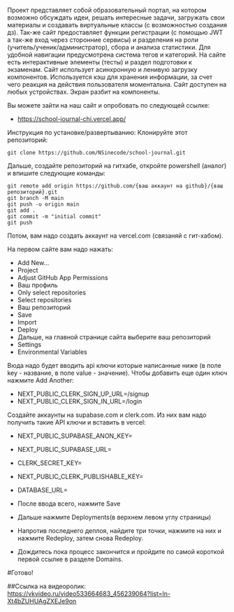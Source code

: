 Проект представляет собой образовательный портал, на котором возможно обсуждать идеи, решать интересные задачи, загружать свои материалы и создавать виртуальные классы (с возможностью создания дз). Так-же сайт предоставляет функции регистрации (с помощью JWT а так-же вход через сторонние сервисы) и разделения на роли (учитель/ученик/администратор), сбора и анализа статистики. Для удобной навигации предусмотрена система тегов и категорий. На сайте есть интерактивные элементы (тесты) и раздел подготовки к экзаменам. Сайт использует асинхронную и ленивую загрузку компонентов. Используется кэш для хранения информации, за счет чего реакция на действия пользователя моментальна. Сайт доступен на любых устройствах. Экран разбит на компоненты. 

Вы можете зайти на наш сайт и опробовать по следующей ссылке: 
- https://school-journal-chi.vercel.app/


Инструкция по установке/развертыванию:
Клонируйте этот репозиторий:
```
git clone https://github.com/NSinecode/school-journal.git
```
Дальше, создайте репозиторий на гитхабе, откройте powershell (аналог) и впишите следующие команды:
```
git remote add origin https://github.com/{ваш аккаунт на github}/{ваш репозиторий}.git
git branch -M main
git push -u origin main
git add .
git commit -m "initial commit"
git push
```

Потом, вам надо создать аккаунт на vercel.com (связаняй с гит-хабом).

На первом сайте вам надо нажать: 
- Add New...
- Project
- Adjust GitHub App Permissions
- Ваш профиль
- Only select repositories
- Select repositories
- Ваш репозиторий
- Save
- Import
- Deploy
- Дальше, на главной странице сайта выберите ваш репозиторий
- Settings
- Environmental Variables

Вюда надо будет вводить api ключи которые написанные ниже (в поле key - название, в поле value - значение). Чтобы добавить еще один ключ нажмите Add Another:
- NEXT_PUBLIC_CLERK_SIGN_UP_URL=/signup
- NEXT_PUBLIC_CLERK_SIGN_IN_URL=/login

Создайте аккаунты на supabase.com и clerk.com. Из них вам надо получить такие API ключи и вставить в vercel:
- NEXT_PUBLIC_SUPABASE_ANON_KEY=
- NEXT_PUBLIC_SUPABASE_URL=
- CLERK_SECRET_KEY=
- NEXT_PUBLIC_CLERK_PUBLISHABLE_KEY=
- DATABASE_URL=

- После ввода всего, нажмите Save
- Дальше нажмите Deployments(в верхнем левом углу страницы)
- Напротив последнего деплоя, найдите три точки, нажмите на них и нажмите Redeploy, затем снова Redeploy.
- Дождитесь пока процесс закончится и пройдите по самой короткой первой ссылке в разделе Domains.

#Готово!

##Ссылка на видеоролик:
https://vkvideo.ru/video533664683_456239064?list=ln-Xt4bZUHUAgZXEJe9on
